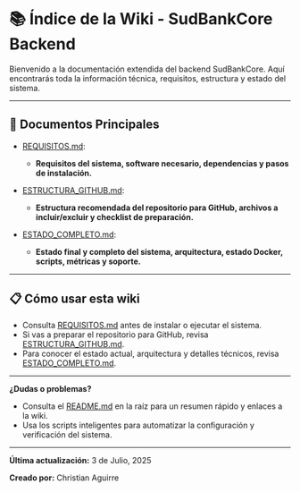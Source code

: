 # 📚 Índice de la Wiki - SudBankCore Backend

Bienvenido a la documentación extendida del backend SudBankCore. Aquí encontrarás toda la información técnica, requisitos, estructura y estado del sistema.

---

## 📑 Documentos Principales

- [REQUISITOS.md](REQUISITOS.md):
  - **Requisitos del sistema, software necesario, dependencias y pasos de instalación.**

- [ESTRUCTURA_GITHUB.md](ESTRUCTURA_GITHUB.md):
  - **Estructura recomendada del repositorio para GitHub, archivos a incluir/excluir y checklist de preparación.**

- [ESTADO_COMPLETO.md](ESTADO_COMPLETO.md):
  - **Estado final y completo del sistema, arquitectura, estado Docker, scripts, métricas y soporte.**

---

## 📋 Cómo usar esta wiki

- Consulta [REQUISITOS.md](REQUISITOS.md) antes de instalar o ejecutar el sistema.
- Si vas a preparar el repositorio para GitHub, revisa [ESTRUCTURA_GITHUB.md](ESTRUCTURA_GITHUB.md).
- Para conocer el estado actual, arquitectura y detalles técnicos, revisa [ESTADO_COMPLETO.md](ESTADO_COMPLETO.md).

---

**¿Dudas o problemas?**
- Consulta el [README.md](../README.md) en la raíz para un resumen rápido y enlaces a la wiki.
- Usa los scripts inteligentes para automatizar la configuración y verificación del sistema.

---

**Última actualización:** 3 de Julio, 2025

**Creado por:** Christian Aguirre 